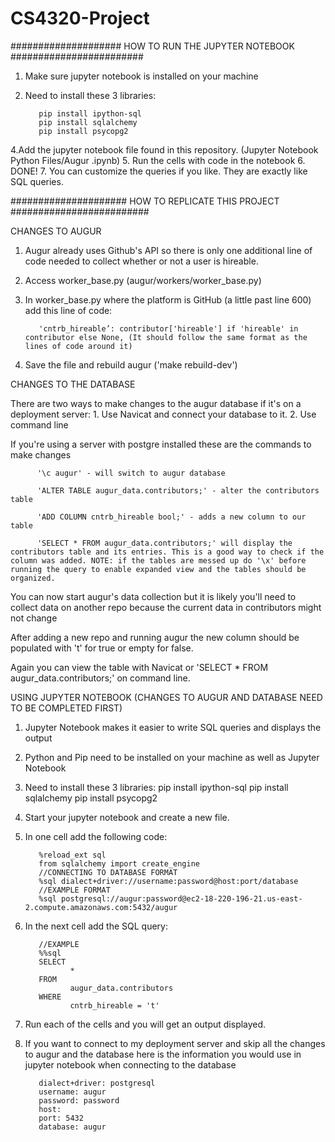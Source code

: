 # CS4320-Project

#################### HOW TO RUN THE JUPYTER NOTEBOOK ########################

1. Make sure jupyter notebook is installed on your machine
2. Need to install these 3 libraries:
          
          pip install ipython-sql
          pip install sqlalchemy
          pip install psycopg2

4.Add the jupyter notebook file found in this repository. (Jupyter Notebook Python Files/Augur .ipynb)
5. Run the cells with code in the notebook
6. DONE!
7. You can customize the queries if you like. They are exactly like SQL queries. 


##################### HOW TO REPLICATE THIS PROJECT #########################

CHANGES TO AUGUR

1. Augur already uses Github's API so there is only one additional line of code needed to collect whether or not a user is hireable. 

2. Access worker_base.py (augur/workers/worker_base.py)

3. In worker_base.py where the platform is GitHub (a little past line 600) add this line of code:
          
          'cntrb_hireable’: contributor['hireable'] if 'hireable' in contributor else None, (It should follow the same format as the lines of code around it)

4. Save the file and rebuild augur ('make rebuild-dev')


CHANGES TO THE DATABASE

There are two ways to make changes to the augur database if it's on a deployment server:
      1. Use Navicat and connect your database to it.
      2. Use command line

If you're using a server with postgre installed these are the commands to make changes

          '\c augur' - will switch to augur database

          'ALTER TABLE augur_data.contributors;' - alter the contributors table

          'ADD COLUMN cntrb_hireable bool;' - adds a new column to our table

          'SELECT * FROM augur_data.contributors;' will display the contributors table and its entries. This is a good way to check if the column was added. NOTE: if the tables are messed up do '\x' before running the query to enable expanded view and the tables should be organized. 
      
You can now start augur's data collection but it is likely you'll need to collect data on another repo because the current data in contributors might not change

After adding a new repo and running augur the new column should be populated with 't' for true or empty for false.

Again you can view the table with Navicat or 'SELECT * FROM augur_data.contributors;' on command line. 


USING JUPYTER NOTEBOOK (CHANGES TO AUGUR AND DATABASE NEED TO BE COMPLETED FIRST)

1. Jupyter Notebook makes it easier to write SQL queries and displays the output
2. Python and Pip need to be installed on your machine as well as Jupyter Notebook
3. Need to install these 3 libraries:
          pip install ipython-sql
          pip install sqlalchemy
          pip install psycopg2
3. Start your jupyter notebook and create a new file.
4. In one cell add the following code:
          
          %reload_ext sql
          from sqlalchemy import create_engine
          //CONNECTING TO DATABASE FORMAT
          %sql dialect+driver://username:password@host:port/database
          //EXAMPLE FORMAT
          %sql postgresql://augur:password@ec2-18-220-196-21.us-east-2.compute.amazonaws.com:5432/augur

5. In the next cell add the SQL query:
          
          //EXAMPLE
          %%sql
          SELECT 
                 *
          FROM 
                 augur_data.contributors
          WHERE
                 cntrb_hireable = 't'
6. Run each of the cells and you will get an output displayed. 

7. If you want to connect to my deployment server and skip all the changes to augur and the database here is the information you would use in jupyter notebook when connecting to the database 

          dialect+driver: postgresql
          username: augur
          password: password
          host: 
          port: 5432
          database: augur

